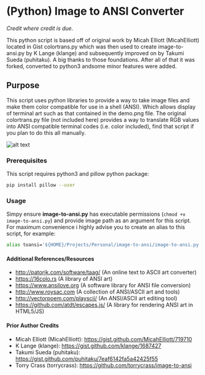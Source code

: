 # (Python) Image to ANSI Converter

*Credit where credit is due.*

This python script is based off of original work by Micah Elliott (MicahElliott) located in Gist colortrans.py which was then used to create image-to-ansi.py by K Lange (klange) and subsequently improved on by Takumi Sueda (puhitaku). A big thanks to those foundations. After all of that it was forked, converted to python3 andsome minor features were added.

## Purpose

This script uses python libraries to provide a way to take image files and make them color compatible for use in a shell (ANSI). Which allows display of terminal art such as that contained in the demo.png file. The original colortrans.py file (not included here) provides a way to translate RGB values into ANSI compatible terminal codes (i.e. color included), find that script if you plan to do this all manually.

![alt text](https://github.com/torrycrass/image-to-ansi/blob/master/demo.png "demo converted cli image")

### Prerequisites

This script requires python3 and  pillow python package:

```sh
pip install pillow --user
```


### Usage

Simpy ensure **image-to-ansi.py** has executable permissions (`chmod +x image-to-ansi.py`) and provide image path as an argument for this script. For maximum convenience i highly advise you to create an alias to this script, for example:

```sh
alias toansi='${HOME}/Projects/Personal/image-to-ansi/image-to-ansi.py'
```

#### Additional References/Resources

- http://patorjk.com/software/taag/ (An online text to ASCII art converter)
- https://16colo.rs (A library of ANSI art)
- https://www.ansilove.org (A software library for ANSI file conversion)
- http://www.roysac.com (A collection of ANSI/ASCII art and tools)
- http://vectorpoem.com/playscii/ (An ANSI/ASCII art editing tool)
- https://github.com/atdt/escapes.js/ (A library for rendering ANSI art in HTML5/JS)

#### Prior Author Credits
- Micah Elliott (MicahElliott): https://gist.github.com/MicahElliott/719710
- K Lange (klange): https://gist.github.com/klange/1687427
- Takumi Sueda (puhitaku): https://gist.github.com/puhitaku/7eaf6142fa5a42425f55
- Torry Crass (torrycrass): https://github.com/torrycrass/image-to-ansi
